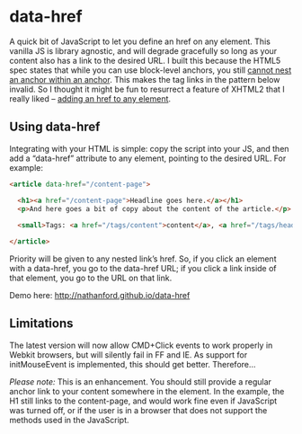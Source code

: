 data-href
=========

A quick bit of JavaScript to let you define an href on any element. This vanilla JS is library agnostic, and will degrade gracefully so long as your content also has a link to the desired URL. I built this because the HTML5 spec states that while you can use block-level anchors, you still [cannot nest an anchor within an anchor](http://dev.w3.org/html5/markup/a.html). This makes the tag links in the pattern below invalid. So I thought it might be fun to resurrect a feature of XHTML2 that I really liked – [adding an href to any element](http://xhtml.com/en/future/x-html-5-versus-xhtml-2/#x2-cool-hyperlink).

## Using data-href

Integrating with your HTML is simple: copy the script into your JS, and then add a “data-href” attribute to any element, pointing to the desired URL. For example:

```HTML
<article data-href="/content-page">

  <h1><a href="/content-page">Headline goes here.</a></h1>
  <p>And here goes a bit of copy about the content of the article.</p>
  
  <small>Tags: <a href="/tags/content">content</a>, <a href="/tags/headlines">headlines</a></small>

</article>
```

Priority will be given to any nested link’s href. So, if you click an element with a data-href, you go to the data-href URL; if you click a link inside of that element, you go to the URL on that link.

Demo here: http://nathanford.github.io/data-href

## Limitations
The latest version will now allow CMD+Click events to work properly in Webkit browsers, but will silently fail in FF and IE. As support for initMouseEvent is implemented, this should get better. Therefore…

_Please note:_ This is an enhancement. You should still provide a regular anchor link to your content somewhere in the element. In the example, the H1 still links to the content-page, and would work fine even if JavaScript was turned off, or if the user is in a browser that does not support the methods used in the JavaScript.